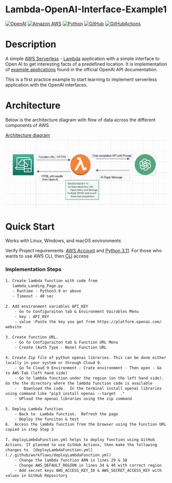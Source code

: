 # Lambda-OpenAI-Interface-Example1

[![OpenAI](https://a11ybadges.com/badge?logo=openai)](https://platform.openai.com/)
[![Amazon AWS](https://a11ybadges.com/badge?logo=amazonaws)](https://aws.amazon.com/)
[![Python](https://a11ybadges.com/badge?logo=python)](https://www.python.org/)
[![GitHub](https://a11ybadges.com/badge?logo=github)](https://a11ybadges.com/badge?logo=github)
[![GitHubActions](https://a11ybadges.com/badge?logo=githubactions)](https://a11ybadges.com/badge?logo=githubactions)
<BR>

# **Description**

A simple [AWS Serverless](https://aws.amazon.com/serverless/) - [Lambda](https://aws.amazon.com/lambda/) application with a simple interface to Open AI to get interesting facts of a predefined location. It is implementation of [example applications](https://platform.openai.com/examples) found in the official OpenAI API documentation.

This is a first practice example to start learning to implement serverless application with the OpenAI interfaces.

# **Architecture**

Below is the architecture diagram with flow of data across the different components of AWS

[Architecture diagram](./docs/Lambda-OpenAI-Interface-Example1.jpg)![Architecture diagram](./docs/Lambda-OpenAI-Interface-Example1.jpg)

# **Quick Start**

Works with Linux, Windows, and macOS environments

Verify Project requirements: [AWS Account](https://aws.amazon.com/free/) and [Python 3.11](https://www.python.org/). For those who wants to use AWS CLI, then [CLI](https://aws.amazon.com/cli/) access

### Implementation Steps

```
1. Create lambda function with code from
   lambda_Landing_Page.py
   - Runtime - Python3.9 or above
   - Timeout - 40 sec

2. Add environment variables API_KEY
    - Go to Configuraiton tab & Environment Vairables Menu
    - key : API_KEY
    - value :Paste the key you get from https://platform.openai.com/ website

3. Create function URL.
    - Go to Configuraiton tab & Function URL Menu
    - Create (Auth Type - None) Function URL

4. Create Zip file of python openai libraries. This can be done either locally in your system or through Cloud 9.
    - Go To Cloud 9 Environment - Crate environment - Then open - Go to AWS Tab (left hand side)
    - Go to lambda function under the region (on the left hand side). Go the the directory where the lambda function code is available
    -   Download the code.  In the terminal install openai libraries using command like "pip3 install openai --target  ."
    - UPload the openai libraries using the zip command

5. Deploy Lambda function
    - Back to  Lambda function.  Refresh the page
    - Deploy the funciton & test
6.  Access the lambda function from the browser using the Function URL copied in step Step 3

7. deployLambdaFunction.yml helps to deploy function using GitHub Actions. If planned to use GitHub Actions, then make the following changes to  [deployLambdaFunction.yml](./.github/workflows/deployLambdaFunction.yml)
    - Change the lambda function ARN in lines 29 & 38
    - Change AWS_DEFAULT_REGION in lines 34 & 46 with correct region
    - Add secret keys AWS_ACCESS_KEY_ID & AWS_SECRET_ACCESS_KEY with values in GitHub Repository

```
